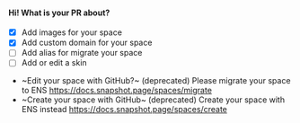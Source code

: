 #### Hi! What is your PR about?

- [x] Add images for your space
- [x] Add custom domain for your space
- [ ] Add alias for migrate your space
- [ ] Add or edit a skin
- ~Edit your space with GitHub?~ (deprecated) Please migrate your space to ENS https://docs.snapshot.page/spaces/migrate
- ~Create your space with GitHub~ (deprecated) Create your space with ENS instead https://docs.snapshot.page/spaces/create
